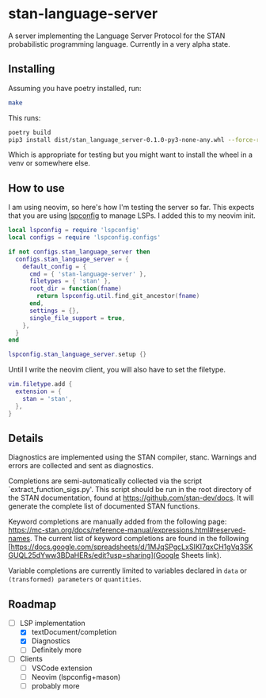 # stan-language-server

A server implementing the Language Server Protocol for the STAN probabilistic
programming language. Currently in a very alpha state.

## Installing

Assuming you have poetry installed, run:
```sh
make
```

This runs:
```sh
poetry build
pip3 install dist/stan_language_server-0.1.0-py3-none-any.whl --force-reinstall
```

Which is appropriate for testing but you might want to install the wheel in a venv
or somewhere else.

## How to use

I am using neovim, so here's how I'm testing the server so far. This expects that
you are using [lspconfig](https://github.com/neovim/nvim-lspconfig) to manage LSPs.
I added this to my neovim init.

```lua
local lspconfig = require 'lspconfig'
local configs = require 'lspconfig.configs'

if not configs.stan_language_server then
  configs.stan_language_server = {
    default_config = {
      cmd = { 'stan-language-server' },
      filetypes = { 'stan' },
      root_dir = function(fname)
        return lspconfig.util.find_git_ancestor(fname)
      end,
      settings = {},
      single_file_support = true,
    },
  }
end

lspconfig.stan_language_server.setup {}
```

Until I write the neovim client, you will also have to set the filetype.

```lua
vim.filetype.add {
  extension = {
    stan = 'stan',
  },
}
```

## Details

Diagnostics are implemented using the STAN compiler, stanc.
Warnings and errors are collected and sent as diagnostics.

Completions are semi-automatically collected via the script `extract_function_sigs.py'.
This script should be run in the root directory of the STAN documentation, found at
https://github.com/stan-dev/docs. It will generate the complete list of documented
STAN functions.

Keyword completions are manually added from the following page:
https://mc-stan.org/docs/reference-manual/expressions.html#reserved-names.
The current list of keyword completions are found in the following 
[https://docs.google.com/spreadsheets/d/1MJqSPgcLxSIKI7qxCH1gVq3SKGUQL25dYww3BDaHERs/edit?usp=sharing](Google Sheets link).

Variable completions are currently limited to variables declared in `data` or `(transformed) parameters` or `quantities`.

## Roadmap

- [ ] LSP implementation
    - [x] textDocument/completion
    - [x] Diagnostics
    - [ ] Definitely more
- [ ] Clients
    - [ ] VSCode extension
    - [ ] Neovim (lspconfig+mason)
    - [ ] probably more